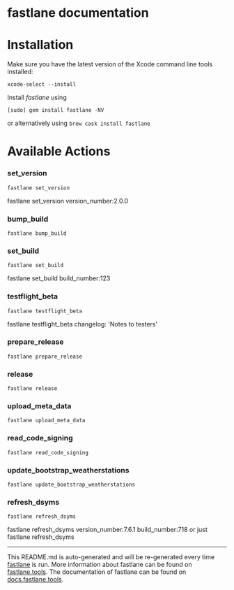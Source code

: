 fastlane documentation
================
# Installation

Make sure you have the latest version of the Xcode command line tools installed:

```
xcode-select --install
```

Install _fastlane_ using
```
[sudo] gem install fastlane -NV
```
or alternatively using `brew cask install fastlane`

# Available Actions
### set_version
```
fastlane set_version
```
fastlane set_version version_number:2.0.0
### bump_build
```
fastlane bump_build
```

### set_build
```
fastlane set_build
```
fastlane set_build build_number:123
### testflight_beta
```
fastlane testflight_beta
```
fastlane testflight_beta changelog: 'Notes to testers'
### prepare_release
```
fastlane prepare_release
```

### release
```
fastlane release
```

### upload_meta_data
```
fastlane upload_meta_data
```

### read_code_signing
```
fastlane read_code_signing
```

### update_bootstrap_weatherstations
```
fastlane update_bootstrap_weatherstations
```

### refresh_dsyms
```
fastlane refresh_dsyms
```
fastlane refresh_dsyms version_number:7.6.1 build_number:718 or just fastlane refresh_dsyms

----

This README.md is auto-generated and will be re-generated every time [fastlane](https://fastlane.tools) is run.
More information about fastlane can be found on [fastlane.tools](https://fastlane.tools).
The documentation of fastlane can be found on [docs.fastlane.tools](https://docs.fastlane.tools).
